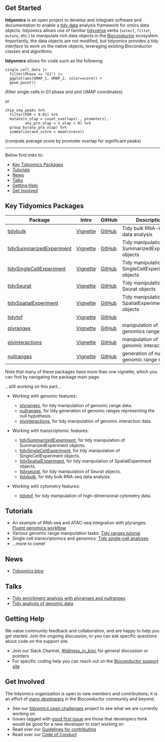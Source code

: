 ## Get Started

**tidyomics** is an open project to develop and integrate software and
documentation to enable a
[tidy data](https://vita.had.co.nz/papers/tidy-data.pdf)
analysis framework for omics data objects.
tidyomics allows use of familiar 
[tidyverse](https://dplyr.tidyverse.org/) verbs
(`select`, `filter`, `mutate`, etc.) to manipulate
rich data objects in the 
[Bioconductor](https://bioconductor.org) ecosystem.
Importantly, the data objects are not modified, but tidyomics provides
a tidy *interface* to work on the native objects, leveraging existing
Bioconductor classes and algorithms.

**tidyomics** allows for code such as the following:

```{r}
single_cell_data |>
  filter(Phase == "G1") |>
  ggplot(aes(UMAP_1, UMAP_2, color=score)) + 
  geom_point()
```

(filter single cells in G1 phase and plot UMAP coordinates)

or

```{r}
chip_seq_peaks %>%
  filter(FDR < 0.01) %>%
  mutate(n_olap = count_overlaps(., promoters),
         any_pro_olap = n_olap > 0) %>%
  group_by(any_pro_olap) %>%
  summarize(ave_score = mean(score))
```

(compute average score by promoter overlap for significant peaks)

---

Below find links to:

* [Key Tidyomics Packages](#key-tidyomics-packages)
* [Tutorials](#tutorials)
* [News](#news)
* [Talks](#talks)
* [Getting Help](#getting-help)
* [Get Involved](#get-involved)

## Key Tidyomics Packages

| Package | Intro | GitHub | Description |
|---|---|---|---|
| [tidybulk](https://stemangiola.github.io/tidybulk/) | [Vignette](https://stemangiola.github.io/tidybulk/articles/introduction.html) | [GitHub](https://github.com/stemangiola/tidybulk/) | Tidy bulk RNA-seq data analysis |
| [tidySummarizedExperiment]() | [Vignette](https://stemangiola.github.io/tidySummarizedExperiment/articles/introduction.html) | [GitHub](https://github.com/stemangiola/tidySummarizedExperiment) | Tidy manipulation of SummarizedExperiment objects |
| [tidySingleCellExperiment]() | [Vignette](https://stemangiola.github.io/tidySingleCellExperiment/articles/introduction.html) | [GitHub](https://github.com/stemangiola/tidySingleCellExperiment) | Tidy manipulation of SingleCellExperiment objects |
| [tidySeurat]() | [Vignette](https://stemangiola.github.io/tidyseurat/articles/introduction.html) | [GitHub](https://github.com/stemangiola/tidyseurat) | Tidy manipulation of Seurat objects |
| [tidySpatialExperiment]() | [Vignette]() | [GitHub](https://github.com/william-hutchison/tidySpatialExperiment) | Tidy manipulation of SpatialExperiment objects |
| [tidytof]() | [Vignette]() | [GitHub](https://github.com/keyes-timothy/tidytof) | |
| [plyranges](https://sa-lee.github.io/plyranges/) | [Vignette](https://sa-lee.github.io/plyranges/articles/an-introduction.html) | [GitHub](https://github.com/sa-lee/plyranges) | manipulation of genomics ranges |
| [plyinteractions](https://tidyomics.github.io/plyinteractions/) | [Vignette](https://tidyomics.github.io/plyinteractions/articles/plyinteractions.html) | [GitHub](https://github.com/tidyomics/plyinteractions) | manipulation of genomic interactions |
| [nullranges](https://nullranges.github.io/nullranges/) | [Vignette](https://nullranges.github.io/nullranges/articles/nullranges.html) | [GitHub](https://github.com/nullranges/nullranges/) | generation of null genomic range sets | 

Note that many of these packages have more than one vignette, which
you can find by navigating the package main page.

...still working on this part...

*   Working with genomic features:

    * [plyranges](https://github.com/sa-lee/plyranges), for tidy manipulation of genomic range data. 
    * [nullranges](https://github.com/nullranges/nullranges), for tidy generation of genomic ranges representing the null hypothesis.
    * [plyinteractions](https://github.com/tidyomics/plyinteractions), for tidy manipulation of genomic interaction data.
    
    
*  Working with transcriptomic features:

    * [tidySummarizedExperiment](https://github.com/stemangiola/tidySummarizedExperiment), for tidy manipulation of SummarizedExperiment objects.
    * [tidySingleCellExperiment](https://github.com/stemangiola/tidySingleCellExperiment), for tidy manipulation of SingleCellExperiment objects.
    * [tidySpatialExperiment](https://github.com/william-hutchison/tidySpatialExperiment), for tidy manipulation of SpatialExperiment objects.
    * [tidyseurat](https://github.com/stemangiola/tidyseurat), for tidy manipulation of Seurat objects.
    * [tidybulk](https://github.com/stemangiola/tidybulk), for tidy bulk RNA-seq data analysis.

*   Working with cytometry features:

    * [tidytof](https://github.com/keyes-timothy/tidytof), for tidy manipulation of high-dimensional cytometry data.

## Tutorials

* An example of RNA-seq and ATAC-seq integration with plyranges: [Fluent genomics workflow](https://sa-lee.github.io/fluentGenomics/articles/fluentGenomics.html)
* Various genomic range manipulation tasks: [Tidy ranges tutorial](https://tidyomics.github.io/tidy-ranges-tutorial/)
* Single cell transcriptomics and genomics: [Tidy single-cell analyses](https://tidyomics.github.io/tidyomicsWorkshopBioc2023/articles/tidyGenomicsTranscriptomics.html)
* ...more to come!

## News

* [Tidyomics blog](https://tidyomics.github.io/tidyomicsBlog/)

## Talks

* [Tidy enrichment analysis with plyranges and nullranges](https://github.com/tidyomics/tidy-genomics-talk/blob/main/tidy-enrichment.pdf)
* [Tidy analysis of genomic data](https://github.com/tidyomics/tidy-genomics-talk/blob/main/tidy-genomics-talk.pdf)

## Getting Help

We value community feedback and collaboration, and are happy to help
you get started. Join the ongoing discussion, or you can ask specific
questions about code on the support site.

* Join our Slack Channel,
  [#tidiness_in_bioc](https://slack.bioconductor.org) 
  for general discussion or pointers
* For specific coding help you can reach out on the 
  [Bioconductor support site](https://support.bioconductor.org) 

## Get Involved

The tidyomics organization is open to new members and contributions;
it is an effort of 
[many developers](https://github.com/orgs/tidyomics/people) 
in the Bioconductor community and beyond.

* See our [tidyomics open challenges](https://github.com/orgs/tidyomics/projects/1)
  project to see what we are currently working on
* Issues tagged with 
  [good first issue](https://github.com/orgs/tidyomics/projects/1/views/1?filterQuery=good+first+issue)
  are those that developers think would be good for a new developer to
  start working on
* Read over our [Guidelines for contributing](contributing.md)
* Read over our [Code of Conduct](CODE_OF_CONDUCT.md)
